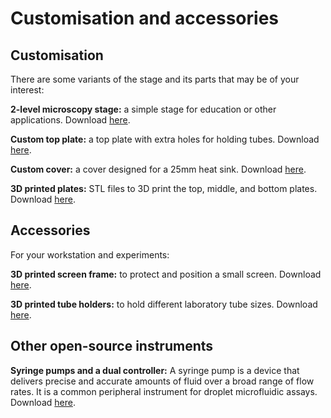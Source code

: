 # Customisation and accessories

## Customisation

There are some variants of the stage and its parts that may be of your interest:

**2-level microscopy stage:** a simple stage for education or other applications. Download [here](https://librehub.github.io/strobe-microscope-2level-version/).

**Custom top plate:** a top plate with extra holes for holding tubes. Download [here](variants/custom-top-plate.md).

**Custom cover:** a cover designed for a 25mm heat sink. Download [here](variants/custom-cover.md).

**3D printed plates:** STL files to 3D print the top, middle, and bottom plates. Download [here](variants/3d-plates.md).

## Accessories

For your workstation and experiments:

**3D printed screen frame:** to protect and position a small screen. Download [here](variants/3d-screen-frame.md).

**3D printed tube holders:** to hold different laboratory tube sizes. Download [here](variants/3d-tube-holder.md).

## Other open-source instruments

**Syringe pumps and a dual controller:** A syringe pump is a device that delivers precise and accurate amounts of fluid over a broad range of flow rates. It is a common peripheral instrument for droplet microfluidic assays. Download [here](https://librehub.github.io/syringe-pumps-and-controller/).